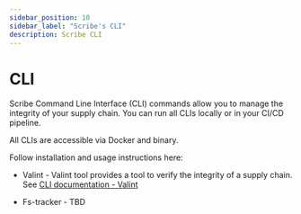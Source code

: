 ```yaml
---
sidebar_position: 10
sidebar_label: "Scribe's CLI"
description: Scribe CLI
---
```


# CLI

Scribe Command Line Interface (CLI) commands allow you to manage the integrity of your supply chain. You can run all CLIs locally or in your CI/CD pipeline.

All CLIs are accessible via Docker and binary.

Follow installation and usage instructions here:

* Valint - Valint tool provides a tool to verify the integrity of a supply chain. \
  See [CLI documentation - Valint](valint/README.md)

* Fs-tracker - TBD